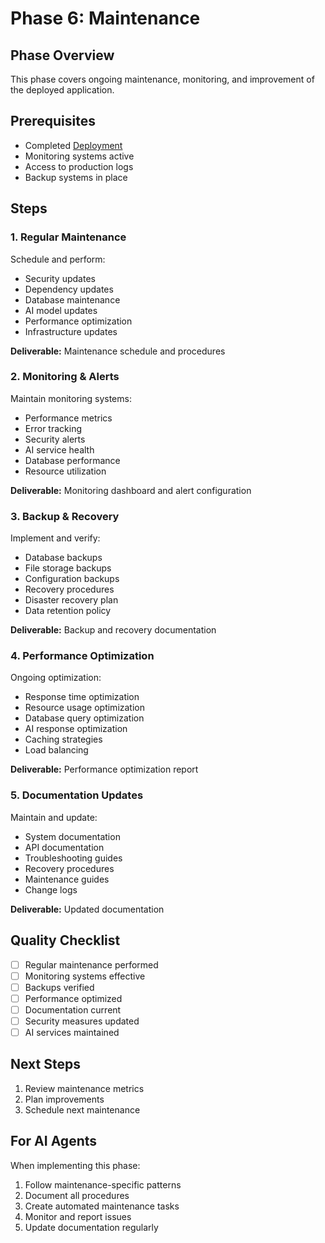 # Phase 6: Maintenance

## Phase Overview

This phase covers ongoing maintenance, monitoring, and improvement of the deployed application.

## Prerequisites

- Completed [Deployment](05-deployment.md)
- Monitoring systems active
- Access to production logs
- Backup systems in place

## Steps

### 1. Regular Maintenance

Schedule and perform:

- Security updates
- Dependency updates
- Database maintenance
- AI model updates
- Performance optimization
- Infrastructure updates

**Deliverable:** Maintenance schedule and procedures

### 2. Monitoring & Alerts

Maintain monitoring systems:

- Performance metrics
- Error tracking
- Security alerts
- AI service health
- Database performance
- Resource utilization

**Deliverable:** Monitoring dashboard and alert configuration

### 3. Backup & Recovery

Implement and verify:

- Database backups
- File storage backups
- Configuration backups
- Recovery procedures
- Disaster recovery plan
- Data retention policy

**Deliverable:** Backup and recovery documentation

### 4. Performance Optimization

Ongoing optimization:

- Response time optimization
- Resource usage optimization
- Database query optimization
- AI response optimization
- Caching strategies
- Load balancing

**Deliverable:** Performance optimization report

### 5. Documentation Updates

Maintain and update:

- System documentation
- API documentation
- Troubleshooting guides
- Recovery procedures
- Maintenance guides
- Change logs

**Deliverable:** Updated documentation

## Quality Checklist

- [ ] Regular maintenance performed
- [ ] Monitoring systems effective
- [ ] Backups verified
- [ ] Performance optimized
- [ ] Documentation current
- [ ] Security measures updated
- [ ] AI services maintained

## Next Steps

1. Review maintenance metrics
2. Plan improvements
3. Schedule next maintenance

## For AI Agents

When implementing this phase:

1. Follow maintenance-specific patterns
2. Document all procedures
3. Create automated maintenance tasks
4. Monitor and report issues
5. Update documentation regularly
